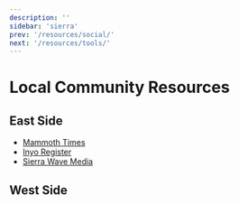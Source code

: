 ```yaml
---
description: ''
sidebar: 'sierra'
prev: '/resources/social/'
next: '/resources/tools/'
---
```


# Local Community Resources

## East Side

* [Mammoth Times](https://mammothtimes.com/category/news)
* [Inyo Register](https://inyoregister.com/category/news)
* [Sierra Wave Media](https://www.sierrawave.net/)

## West Side
